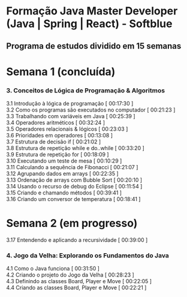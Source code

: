 # Formação Java Master Developer (Java | Spring | React) - Softblue
## Programa de estudos dividido em 15 semanas

# Semana 1 (concluída)
### 3.    Conceitos de Lógica de Programação & Algoritmos<br />
3.1  Introdução à lógica de programação [ 00:17:30 ]<br />
3.2  Como os programas são executados no computador [ 00:21:23 ]<br />
3.3  Trabalhando com variáveis em Java [ 00:25:39 ]<br />
3.4  Operadores aritméticos [ 00:32:24 ]<br />
3.5  Operadores relacionais & lógicos [ 00:23:03 ]<br />
3.6  Prioridades em operadores [ 00:13:08 ]<br />
3.7  Estrutura de decisão if [ 00:21:02 ]<br />
3.8  Estrutura de repetição while e do..while [ 00:33:20 ]<br />
3.9  Estrutura de repetição for [ 00:18:09 ]<br />
3.10 Executando um teste de mesa [ 00:10:29 ]<br />
3.11 Calculando a sequência de Fibonacci [ 00:21:07 ]<br />
3.12 Agrupando dados em arrays [ 00:22:35 ]<br />
3.13 Ordenação de arrays com Bubble Sort [ 00:20:10 ]<br />
3.14 Usando o recurso de debug do Eclipse [ 00:11:54 ]<br />
3.15 Criando e chamando métodos [ 00:39:41 ]<br />
3.16 Criando um conversor de temperatura [ 00:18:41 ]<br />

# Semana 2 (em progresso)

3.17 Entendendo e aplicando a recursividade [ 00:39:00 ]

### 4. Jogo da Velha: Explorando os Fundamentos do Java
4.1 Como o Java funciona [ 00:31:50 ]<br />
4.2 Criando o projeto do Jogo da Velha [ 00:28:23 ]<br />
4.3 Definindo as classes Board, Player e Move [ 00:22:05 ]<br />
4.4 Criando as classes Board, Player e Move [ 00:22:21 ]<br />
